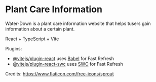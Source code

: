 # Plant Care Information

Water-Down is a plant care information website that helps tusers gain information about a certain plant.

React + TypeScript + Vite

Plugins:

- [@vitejs/plugin-react](https://github.com/vitejs/vite-plugin-react/blob/main/packages/plugin-react/README.md) uses [Babel](https://babeljs.io/) for Fast Refresh
- [@vitejs/plugin-react-swc](https://github.com/vitejs/vite-plugin-react-swc) uses [SWC](https://swc.rs/) for Fast Refresh


Credits:
https://www.flaticon.com/free-icons/sprout
